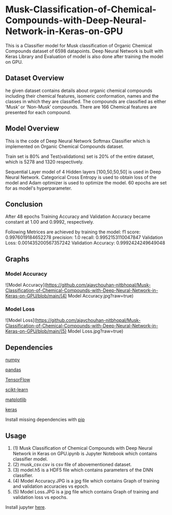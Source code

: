 # Musk-Classification-of-Chemical-Compounds-with-Deep-Neural-Network-in-Keras-on-GPU

This is a Classifier model for Musk classification of Organic Chemical Compounds dataset of 6598 datapoints. Deep Neural Network is built with Keras Library and Evaluation of model is also done after training the model on GPU.

## Dataset Overview

he given dataset contains details about organic chemical compounds including their chemical features, isomeric conformation, names and the classes in which they are classified. The compounds are classified as either ‘Musk’ or ‘Non-Musk’ compounds.  There are 166 Chemical features are presented for each compound.

## Model Overview

This is the code of Deep Neural Network Softmax Classifier which is implemented on Organic Chemical Compounds dataset.

Train set is 80% and Test(validations) set is 20% of the entire dataset, which is 5278 and 1320 respectively.

Sequential Layer model of 4 Hidden layers [100,50,50,50] is used in Deep Neural Network. Categorical Cross Entropy is used to obtain loss of the model and Adam optimizer is used to optimize the model. 60 epochs are set for as model's hyperparameter.

## Conclusion

After 48 epochs Training Accuracy and Validation Accuracy became constant at 1.00 and 0.9992, respectively. 

Following Metrices are achieved by training the model:
f1 score: 0.9976019184652278
precision: 1.0
recall: 0.9952153110047847
Validation Loss: 0.001435200567357242
Validation Accuracy: 0.9992424249649048

## Graphs
### Model Accuracy
![Model Accuracy](https://github.com/ajaychouhan-nitbhopal/Musk-Classification-of-Chemical-Compounds-with-Deep-Neural-Network-in-Keras-on-GPU/blob/main/(4) Model Accuracy.jpg?raw=true)

### Model Loss
![Model Loss](https://github.com/ajaychouhan-nitbhopal/Musk-Classification-of-Chemical-Compounds-with-Deep-Neural-Network-in-Keras-on-GPU/blob/main/(5) Model Loss.jpg?raw=true)


## Dependencies

[numpy](https://numpy.org/)

[pandas](https://pandas.pydata.org/)

[TensorFlow](https://www.tensorflow.org/api_docs/python/tf/keras)

[scikt-learn](https://scikit-learn.org/stable/)

[matplotlib](https://matplotlib.org/)

[keras](https://keras.io/)

Install missing dependencies with [pip](https://pip.pypa.io/en/stable/)

## Usage
1. (1) Musk Classification of Chemical Compounds with Deep Neural Network in Keras on GPU.ipynb is Jupyter Notebook which contains classifier model.
2. (2) musk_csv.csv is csv file of abovementioned dataset.
3. (3) model.h5 is a HDF5 file which contains parameters of the DNN classifier.
4. (4) Model Accuracy.JPG is a jpg file which contains Graph of training and validation accuracies vs epoch.
5. (5) Model Loss.JPG is a jpg file which contains Graph of training and validation loss vs epochs.

Install jupyter [here](https://jupyter.org/install).
